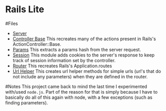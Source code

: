 Rails Lite
==========
#Files
* [Server](https://github.com/NatashaHull/AppAcademyProjects/blob/master/Week5/W5D3/rails_lite-skeleton/test/my_first_server.rb)
* [Controller Base](https://github.com/NatashaHull/AppAcademyProjects/blob/master/Week5/W5D3/rails_lite-skeleton/lib/rails_lite/controller_base.rb)
This recreates many of the actions present in Rails's ActionController::Base.
* [Params](https://github.com/NatashaHull/AppAcademyProjects/blob/master/Week5/W5D3/rails_lite-skeleton/lib/rails_lite/params.rb)
This extracts a params hash from the server request.
* [Session](https://github.com/NatashaHull/AppAcademyProjects/blob/master/Week5/W5D3/rails_lite-skeleton/lib/rails_lite/session.rb)
This module adds cookies to the server's response to keep track of session information set by the controller.
* [Router](https://github.com/NatashaHull/AppAcademyProjects/blob/master/Week5/W5D3/rails_lite-skeleton/lib/rails_lite/router.rb)
This recreates Rails's Application.routes
* [Url Helper](https://github.com/NatashaHull/AppAcademyProjects/blob/master/Week5/W5D3/rails_lite-skeleton/lib/rails_lite/url_helper.rb)
This creates url helper methods for simple urls (url's that do not include any parameters) when they are defined in the router.

#Notes
This project came back to mind the last time I experimented with/used `node.js`. Part of the reason for that is simply because I have to basically do all of this again with node, with a few exceptions (such as finding parameters).
